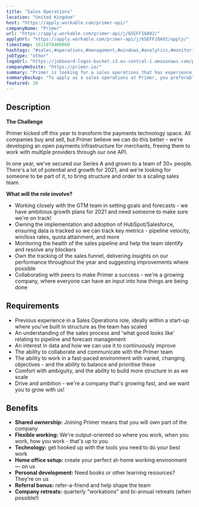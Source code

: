 ```yaml
---
title: "Sales Operations"
location: "United Kingdom"
host: "https://apply.workable.com/primer-api/"
companyName: "Primer"
url: "https://apply.workable.com/primer-api/j/65EFF18A92/"
applyUrl: "https://apply.workable.com/primer-api/j/65EFF18A92/apply/"
timestamp: 1611878400000
hashtags: "#sales,#operations,#management,#windows,#analytics,#monitoring"
jobType: "other"
logoUrl: "https://jobboard-logos-bucket.s3.eu-central-1.amazonaws.com/primer"
companyWebsite: "https://primer.io/"
summary: "Primer is looking for a sales operations that has experience in: experience in: #sales, #operations, #windows."
summaryBackup: "To apply as a sales operations at Primer, you preferably need to have some knowledge of: #sales, #operations, #windows."
featured: 10
---
```


## Description

**The Challenge**

Primer kicked off this year to transform the payments technology space. All companies buy and sell, but Primer believe we can do this better - we’re developing an open payments infrastructure for merchants, freeing them to work with multiple providers through our one API.

In one year, we've secured our Series A and grown to a team of 30+ people. There's a lot of potential and growth for 2021, and we're looking for someone to be part of it, to bring structure and order to a scaling sales team.

**What will the role involve?**

*   Working closely with the GTM team in setting goals and forecasts - we have ambitious growth plans for 2021 and need someone to make sure we're on track!
*   Owning the implementation and adoption of HubSpot/Salesforce, ensuring data is tracked so we can track key metrics - pipeline velocity, win/loss rates, quota attainment, and more
*   Monitoring the health of the sales pipeline and help the team identify and resolve any blockers
*   Own the tracking of the sales funnel, delivering insights on our performance throughout the year and suggesting improvements where possible
*   Collaborating with peers to make Primer a success - we're a growing company, where everyone can have an input into how things are being done

## Requirements

*   Previous experience in a Sales Operations role, ideally within a start-up where you've built in structure as the team has scaled
*   An understanding of the sales process and 'what good looks like' relating to pipeline and forecast management
*   An interest in data and how we can use it to continuously improve
*   The ability to collaborate and communicate with the Primer team
*   The ability to work in a fast-paced environment with varied, changing objectives - and the ability to balance and prioritise these
*   Comfort with ambiguity, and the ability to build more structure in as we scale
*   Drive and ambition - we're a company that's growing fast, and we want you to grow with us!

## Benefits

*   **Shared ownership:** Joining Primer means that you will own part of the company
*   **Flexible working:** We're output-oriented so where you work, when you work, how you work - that's up to you
*   **Technology:** get hooked up with the tools you need to do your best work
*   **Home office setup:** create your perfect at-home working environment — on us
*   **Personal development:** Need books or other learning resources? They're on us
*   **Referral bonus:** refer-a-friend and help shape the team
*   **Company retreats:** quarterly "workations" and bi-annual retreats (when possible!)
